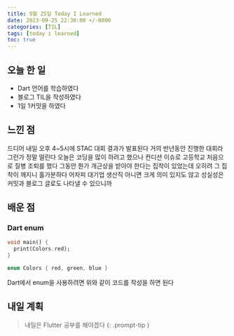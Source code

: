 ```yaml
---
title: 9월 25일 Today I Learned
date: 2023-09-25 22:30:00 +/-0000
categories: [TIL]
tags: [today i learned]
toc: true
---
```


## 오늘 한 일

* Dart 언어를 학습하였다
* 블로그 TIL을 작성하였다
* 1일 1커밋을 하였다

## 느낀 점

드디어 내일 오후 4~5시에 STAC 대회 결과가 발표된다 거의 반년동안 진행한 대회라 그런가 정말 떨린다 오늘은 코딩을 많이 하려고 했으나 컨디션 이슈로 고등학교 처음으로 질병 조퇴를 했다 그동안 뭔가 개근상을 받아야 한다는 집착이 있었는데 오히려 그 집착이 깨지니 홀가분하다 어차피 대기업 생산직 아니면 크게 의미 있지도 않고 성실성은 커밋과 블로그 글로도 나타낼 수 있으니까

## 배운 점

### Dart enum

~~~dart
void main() {
  print(Colors.red);
}

enum Colors { red, green, blue }
~~~

Dart에서 enum을 사용하려면 위와 같이 코드를 작성을 하면 된다

## 내일 계획

> 내일은 Flutter 공부를 해야겠다
{: .prompt-tip }

